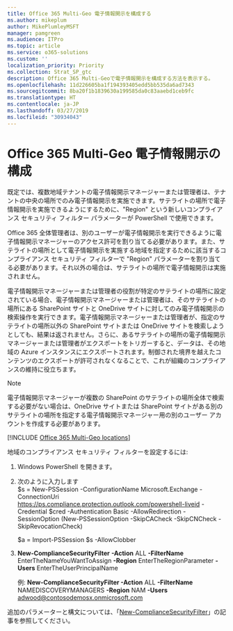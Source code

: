 ```yaml
---
title: Office 365 Multi-Geo 電子情報開示を構成する
ms.author: mikeplum
author: MikePlumleyMSFT
manager: pamgreen
ms.audience: ITPro
ms.topic: article
ms.service: o365-solutions
ms.custom: ''
localization_priority: Priority
ms.collection: Strat_SP_gtc
description: Office 365 Multi-Geoで電子情報開示を構成する方法を表示する。
ms.openlocfilehash: 11d226605ba1f194393405edd5bb535da6ad7343
ms.sourcegitcommit: 8ba20f1b1839630a199585da0c83aaebd1ceb9fc
ms.translationtype: HT
ms.contentlocale: ja-JP
ms.lasthandoff: 03/27/2019
ms.locfileid: "30934043"
---
```

# <a name="office-365-multi-geo-ediscovery-configuration"></a>Office 365 Multi-Geo 電子情報開示の構成


既定では、複数地域テナントの電子情報開示マネージャーまたは管理者は、テナントの中央の場所でのみ電子情報開示を実施できます。サテライトの場所で電子情報開示を実施できるようにするために、"Region" という新しいコンプライアンス セキュリティ フィルター パラメーターが PowerShell で使用できます。

Office 365 全体管理者は、別のユーザーが電子情報開示を実行できるように電子情報開示マネージャーのアクセス許可を割り当てる必要があります。また、サテライトの場所として電子情報開示を実施する地域を指定するために該当するコンプライアンス セキュリティ フィルターで "Region" パラメーターを割り当てる必要があります。それ以外の場合は、サテライトの場所で電子情報開示は実施されません。

電子情報開示マネージャーまたは管理者の役割が特定のサテライトの場所に設定されている場合、電子情報開示マネージャーまたは管理者は、そのサテライトの場所にある SharePoint サイトと OneDrive サイトに対してのみ電子情報開示の検索操作を実行できます。電子情報開示マネージャーまたは管理者が、指定のサテライトの場所以外の SharePoint サイトまたは OneDrive サイトを検索しようとしても、結果は返されません。さらに、あるサテライトの場所の電子情報開示マネージャーまたは管理者がエクスポートをトリガーすると、データは、その地域の Azure インスタンスにエクスポートされます。制御された境界を越えたコンテンツのエクスポートが許可されなくなることで、これが組織のコンプライアンスの維持に役立ちます。

> [!NOTE]
> 電子情報開示マネージャーが複数の SharePoint のサテライトの場所全体で検索する必要がない場合は、OneDrive サイトまたは SharePoint サイトがある別のサテライトの場所を指定する電子情報開示マネージャー用の別のユーザー アカウントを作成する必要があります。

[!INCLUDE [Office 365 Multi-Geo locations](includes/office-365-multi-geo-locations.md)]

地域のコンプライアンス セキュリティ フィルターを設定するには:

1.  Windows PowerShell を開きます。

2.  次のように入力します  
    $s = New-PSSession -ConfigurationName Microsoft.Exchange -ConnectionUri <https://ps.compliance.protection.outlook.com/powershell-liveid> -Credential $cred -Authentication Basic -AllowRedirection -SessionOption (New-PSSessionOption -SkipCACheck -SkipCNCheck -SkipRevocationCheck)

    $a = Import-PSSession $s -AllowClobber  

3.  **New-ComplianceSecurityFilter** **-Action** ALL **-FilterName** EnterTheNameYouWantToAssign **-Region** EnterTheRegionParameter **-Users** EnterTheUserPrincipalName

    例: **New-ComplianceSecurityFilter -Action** ALL **-FilterName** NAMEDISCOVERYMANAGERS **-Region** NAM **-Users** adwood@contosodemosx.onmicrosoft.com

追加のパラメーターと構文については、「[New-ComplianceSecurityFilter](https://technet.microsoft.com/library/mt210915(v=exchg.160).aspx)」の記事を参照してください。
